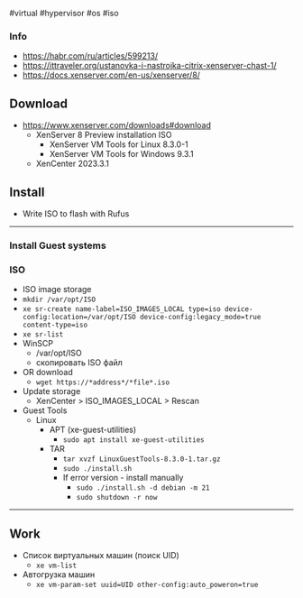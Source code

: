 #virtual #hypervisor #os #iso
### Info
- https://habr.com/ru/articles/599213/
- https://ittraveler.org/ustanovka-i-nastrojka-citrix-xenserver-chast-1/
- https://docs.xenserver.com/en-us/xenserver/8/

## Download
-  https://www.xenserver.com/downloads#download
	- XenServer 8 Preview installation ISO
		- XenServer VM Tools for Linux 8.3.0-1
		- XenServer VM Tools for Windows 9.3.1
	- XenCenter 2023.3.1

## Install
- Write ISO to flash with Rufus

---
### Install Guest systems
### ISO
- ISO image storage
- `mkdir /var/opt/ISO`
- `xe sr-create name-label=ISO_IMAGES_LOCAL type=iso device-config:location=/var/opt/ISO device-config:legacy_mode=true content-type=iso`
- `xe sr-list`
- WinSCP
	- /var/opt/ISO
	- скопировать ISO файл
- OR download
	- `wget https://*address*/*file*.iso`
- Update storage
	- XenCenter > ISO_IMAGES_LOCAL > Rescan
- Guest Tools
	- Linux
		- APT (xe-guest-utilities)
			- `sudo apt install xe-guest-utilities`
		- TAR
			- `tar xvzf LinuxGuestTools-8.3.0-1.tar.gz`
			- `sudo ./install.sh`
			- If error version - install manually
				- `sudo ./install.sh -d debian -m 21`
				- `sudo shutdown -r now`

---
## Work
- Список виртуальных машин (поиск UID)
	- `xe vm-list`
- Автогрузка машин
	- `xe vm-param-set uuid=UID other-config:auto_poweron=true`